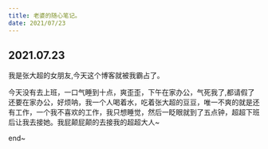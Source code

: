 ```yaml
---
title: 老婆的随心笔记。
date: 2021/07/23
---
```


## 2021.07.23

我是张大超的女朋友,今天这个博客就被我霸占了。

今天没有去上班，一口气睡到十点，爽歪歪，下午在家办公，气死我了,都请假了还要在家办公，好烦呐，我一个人喝着水，吃着张大超的豆豆，唯一不爽的就是还有工作，一个我不喜欢的工作，我只想睡觉，然后一眨眼就到了五点钟，超超下班后让我去接她。我屁颠屁颠的去接我的超超大人~

end~